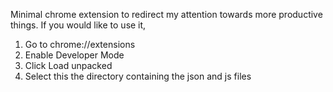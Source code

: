 Minimal chrome extension to redirect my attention towards more productive things.
If you would like to use it, 
1. Go to chrome://extensions
2. Enable Developer Mode
3. Click Load unpacked
4. Select this the directory containing the json and js files
